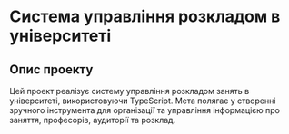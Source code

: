 # Система управління розкладом в університеті

## Опис проекту

Цей проект реалізує систему управління розкладом занять в університеті, використовуючи TypeScript. Мета полягає у створенні зручного інструмента для організації та управління інформацією про заняття, професорів, аудиторії та розклад.
